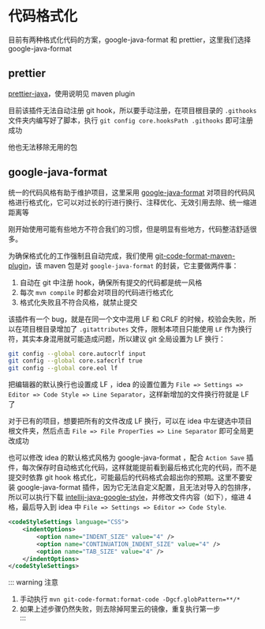 # 代码格式化

目前有两种格式化代码的方案，google-java-format 和 prettier，这里我们选择 google-java-format

## prettier

[prettier-java](https://github.com/jhipster/prettier-java)，使用说明见 maven plugin

目前该插件无法自动注册 git hook，所以要手动注册，在项目根目录的 `.githooks` 文件夹内编写好了脚本，执行 `git config core.hooksPath .githooks` 即可注册成功

他也无法移除无用的包

## google-java-format

统一的代码风格有助于维护项目，这里采用 [google-java-format](https://github.com/google/google-java-format) 对项目的代码风格进行格式化，它可以对过长的行进行换行、注释优化、无效引用去除、统一缩进距离等

刚开始使用可能有些地方不符合我们的习惯，但是明显有些地方，代码整洁舒适很多。

为确保格式化的工作强制且自动完成，我们使用 [git-code-format-maven-plugin](https://github.com/Cosium/git-code-format-maven-plugin)，该 maven 包是对 `google-java-format` 的封装，它主要做两件事：

1. 自动在 git 中注册 hook，确保所有提交的代码都是统一风格
2. 每次 `mvn compile` 时都会对项目的代码进行格式化
3. 格式化失败且不符合风格，就禁止提交

该插件有一个 bug，就是在同一个文中混用 LF 和 CRLF 的时候，校验会失败，所以在项目根目录增加了 `.gitattributes` 文件，限制本项目只能使用 `LF` 作为换行符，其实本身混用就可能造成问题，所以建议 git 全局设置为 LF 换行：

```bash
git config --global core.autocrlf input
git config --global core.safecrlf true
git config --global core.eol lf
```

把编辑器的默认换行也设置成 LF ，idea 的设置位置为 `File => Settings => Editor => Code Style => Line Separator`，这样新增加的文件换行符就是 LF 了

对于已有的项目，想要把所有的文件改成 LF 换行，可以在 idea 中左键选中项目根文件夹，然后点击 `File => File ProperTies => Line Separator` 即可全局更改成功

也可以修改 idea 的默认格式风格为 google-java-format ，配合 `Action Save` 插件，每次保存时自动格式化代码，这样就能提前看到最后格式化完的代码，而不是提交时依靠 git hook 格式化，可能最后的代码格式会超出你的预期。这里不要安装 google-java-format 插件，因为它无法自定义配置，且无法对导入的包排序，所以可以执行下载 [intellij-java-google-style](https://raw.githubusercontent.com/google/styleguide/gh-pages/intellij-java-google-style.xml)，并修改文件内容（如下），缩进 4 格，最后导入到 idea 中 `File => Settings => Editor => Code Style`.

```xml
<codeStyleSettings language="CSS">
    <indentOptions>
        <option name="INDENT_SIZE" value="4" />
        <option name="CONTINUATION_INDENT_SIZE" value="4" />
        <option name="TAB_SIZE" value="4" />
    </indentOptions>
</codeStyleSettings>
```

::: warning 注意

1. 手动执行 `mvn git-code-format:format-code -Dgcf.globPattern=**/*`
2. 如果上述步骤仍然失败，则去除掉阿里云的镜像，重复执行第一步  
   :::
